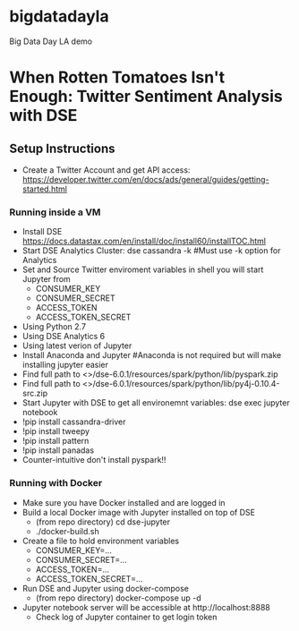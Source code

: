 # bigdatadayla
Big Data Day LA demo

# When Rotten Tomatoes Isn't Enough: Twitter Sentiment Analysis with DSE

## Setup Instructions

* Create a Twitter Account and get API access: https://developer.twitter.com/en/docs/ads/general/guides/getting-started.html

### Running inside a VM

* Install DSE https://docs.datastax.com/en/install/doc/install60/installTOC.html
* Start DSE Analytics Cluster: dse cassandra -k #Must use -k option for Analytics
* Set and Source Twitter enviroment variables in shell you will start Jupyter from
  * CONSUMER_KEY 
  * CONSUMER_SECRET 
  * ACCESS_TOKEN 
  * ACCESS_TOKEN_SECRET
* Using Python 2.7
* Using DSE Analytics 6
* Using latest verion of Jupyter
* Install Anaconda and Jupyter #Anaconda is not required but will make installing jupyter easier 
* Find full path to <>/dse-6.0.1/resources/spark/python/lib/pyspark.zip
* Find full path to <>/dse-6.0.1/resources/spark/python/lib/py4j-0.10.4-src.zip
* Start Jupyter with DSE to get all environemnt variables: dse exec jupyter notebook
* !pip install cassandra-driver
* !pip install tweepy 
* !pip install pattern 
* !pip install panadas
* Counter-intuitive don't install pyspark!!

### Running with Docker
* Make sure you have Docker installed and are logged in
* Build a local Docker image with Jupyter installed on top of DSE
  * (from repo directory) cd dse-jupyter
  * ./docker-build.sh
* Create a file to hold environment variables
  * CONSUMER_KEY=...
  * CONSUMER_SECRET=...
  * ACCESS_TOKEN=...
  * ACCESS_TOKEN_SECRET=...
* Run DSE and Jupyter using docker-compose
  * (from repo directory) docker-compose up -d
* Jupyter notebook server will be accessible at http://localhost:8888
  * Check log of Jupyter container to get login token

